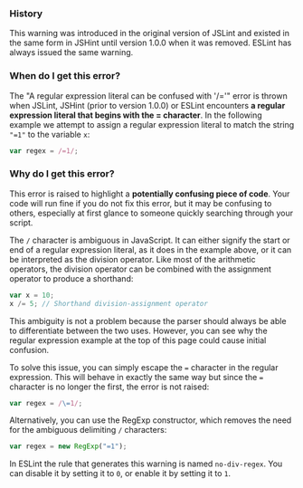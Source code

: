 <!---
{
    "titles": [
        "A regular expression literal can be confused with '/='",
        "E014"
    ],
    "slugs": [
        "a-regular-expression-literal-can-be-confused-with",
        "e014"
    ],
    "linters": [
        "jslint",
        "jshint",
        "eslint"
    ],
    "author": "jallardice"
}
-->

### History

This warning was introduced in the original version of JSLint and existed in the
same form in JSHint until version 1.0.0 when it was removed. ESLint has always
issued the same warning.

### When do I get this error?

The "A regular expression literal can be confused with '/='" error is thrown
when JSLint, JSHint (prior to version 1.0.0) or ESLint encounters **a regular
expression literal that begins with the = character**. In the following example
we attempt to assign a regular expression literal to match the string `"=1"` to
the variable `x`:

<!---
{
    "linter": "jslint"
}
-->
```javascript
var regex = /=1/;
```

### Why do I get this error?

This error is raised to highlight a **potentially confusing piece of code**.
Your code will run fine if you do not fix this error, but it may be confusing to
others, especially at first glance to someone quickly searching through your
script.

The `/` character is ambiguous in JavaScript. It can either signify the start or
end of a regular expression literal, as it does in the example above, or it can
be interpreted as the division operator. Like most of the arithmetic operators,
the division operator can be combined with the assignment operator to produce a
shorthand:

<!---
{
    "linter": "jslint"
}
-->
```js
var x = 10;
x /= 5; // Shorthand division-assignment operator
```

This ambiguity is not a problem because the parser should always be able to
differentiate between the two uses. However, you can see why the regular
expression example at the top of this page could cause initial confusion.

To solve this issue, you can simply escape the `=` character in the regular
expression. This will behave in exactly the same way but since the `=` character
is no longer the first, the error is not raised:

<!---
{
    "linter": "jslint"
}
-->
```javascript
var regex = /\=1/;
```

Alternatively, you can use the RegExp constructor, which removes the need for
the ambiguous delimiting `/` characters:

<!---
{
    "linter": "jslint"
}
-->
```javascript
var regex = new RegExp("=1");
```

In ESLint the rule that generates this warning is named `no-div-regex`. You can
disable it by setting it to `0`, or enable it by setting it to `1`.

